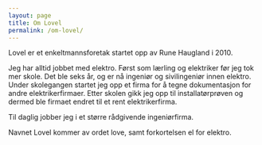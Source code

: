 ```yaml
---
layout: page
title: Om Lovel
permalink: /om-lovel/
---
```


Lovel er et enkeltmannsforetak startet opp av Rune Haugland i 2010.

Jeg har alltid jobbet med elektro. Først som lærling og elektriker før jeg tok mer skole. Det ble seks år, og er nå ingeniør og sivilingeniør innen elektro. Under skolegangen startet jeg opp et firma for å tegne dokumentasjon for andre elektrikerfirmaer. Etter skolen gikk jeg opp til installatørprøven og dermed ble firmaet endret til et rent elektrikerfirma.

Til daglig jobber jeg i et større rådgivende ingeniørfirma.

Navnet Lovel kommer av ordet love, samt forkortelsen el for elektro.        
